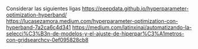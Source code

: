 Considerar las siguientes ligas
https://peepdata.github.io/hyperparameter-optimization-hyperband/
https://lucasezamora.medium.com/hyperparameter-optimization-con-hyperband-7a2ca6c4d341
https://medium.com/latinxinai/automatizando-la-selecci%C3%B3n-de-modelos-y-el-ajuste-de-hiperpar%C3%A1metros-con-gridsearchcv-0ef095828cb8
